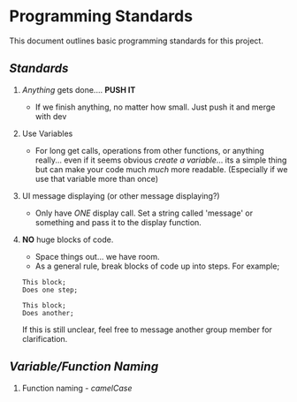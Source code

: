 # Programming Standards

This document outlines basic programming standards for this project.

## _Standards_

1. _Anything_ gets done.... **PUSH IT**
    - If we finish anything, no matter how small. Just push it and merge with dev
     
2. Use Variables
    - For long get calls, operations from other functions, or anything really... even if it seems obvious
    _create a variable_... its a simple thing but can make your code much _much_ more readable. (Especially if we
    use that variable more than once)

3. UI message displaying (or other message displaying?)
    - Only have _ONE_ display call. Set a string called 'message' or something and pass it to the display function.
     
4. **NO** huge blocks of code.
    - Space things out... we have room.
    - As a general rule, break blocks of code up into steps. For example;<br>

    ```
    This block;
    Does one step;

    This block;
    Does another;
    ```

    If this is still unclear, feel free to message another group member for clarification.


## _Variable/Function Naming_
1. Function naming - _camelCase_
